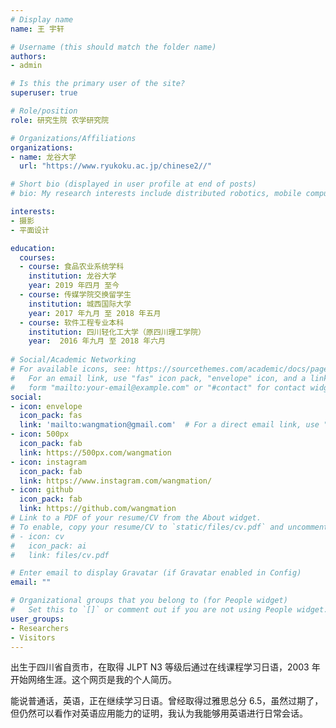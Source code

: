 ```yaml
---
# Display name
name: 王 宇轩

# Username (this should match the folder name)
authors:
- admin

# Is this the primary user of the site?
superuser: true

# Role/position
role: 研究生院 农学研究院

# Organizations/Affiliations
organizations:
- name: 龙谷大学
  url: "https://www.ryukoku.ac.jp/chinese2//"

# Short bio (displayed in user profile at end of posts)
# bio: My research interests include distributed robotics, mobile computing and programmable matter.

interests:
- 摄影
- 平面设计

education:
  courses:
  - course: 食品农业系统学科
    institution: 龙谷大学
    year: 2019 年四月 至今
  - course: 传媒学院交换留学生
    institution: 城西国际大学
    year: 2017 年九月 至 2018 年五月
  - course: 软件工程专业本科
    institution: 四川轻化工大学（原四川理工学院）
    year:  2016 年九月 至 2018 年六月
    
# Social/Academic Networking
# For available icons, see: https://sourcethemes.com/academic/docs/page-builder/#icons
#   For an email link, use "fas" icon pack, "envelope" icon, and a link in the
#   form "mailto:your-email@example.com" or "#contact" for contact widget.
social:
- icon: envelope
  icon_pack: fas
  link: 'mailto:wangmation@gmail.com'  # For a direct email link, use "mailto:test@example.org".
- icon: 500px
  icon_pack: fab
  link: https://500px.com/wangmation
- icon: instagram
  icon_pack: fab
  link: https://www.instagram.com/wangmation/
- icon: github
  icon_pack: fab
  link: https://github.com/wangmation
# Link to a PDF of your resume/CV from the About widget.
# To enable, copy your resume/CV to `static/files/cv.pdf` and uncomment the lines below.
# - icon: cv
#   icon_pack: ai
#   link: files/cv.pdf

# Enter email to display Gravatar (if Gravatar enabled in Config)
email: ""

# Organizational groups that you belong to (for People widget)
#   Set this to `[]` or comment out if you are not using People widget.
user_groups:
- Researchers
- Visitors
---
```


出生于四川省自贡市，在取得 JLPT N3 等级后通过在线课程学习日语，2003 年开始网络生涯。这个网页是我的个人简历。

能说普通话，英语，正在继续学习日语。曾经取得过雅思总分 6.5，虽然过期了，但仍然可以看作对英语应用能力的证明，我认为我能够用英语进行日常会话。